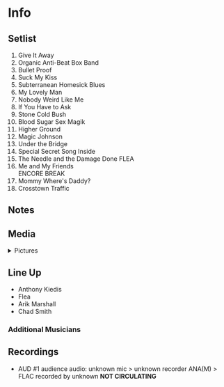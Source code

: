 # Info

## Setlist

1. Give It Away
2. Organic Anti-Beat Box Band
3. Bullet Proof
4. Suck My Kiss
5. Subterranean Homesick Blues
6. My Lovely Man
7. Nobody Weird Like Me
8. If You Have to Ask
9. Stone Cold Bush
10. Blood Sugar Sex Magik
11. Higher Ground
12. Magic Johnson
13. Under the Bridge
14. Special Secret Song Inside
15. The Needle and the Damage Done FLEA
16. Me and My Friends
<br> ENCORE BREAK
17. Mommy Where's Daddy?
18. Crosstown Traffic

## Notes

## Media 

<details>
  <summary>Pictures</summary>
  <!--<img alt="Setlist" title="Setlist" src="_.jpg" height="200" />
  <img alt="Clipping" title="Clipping" src="_.jpg" height="200" />
  <img alt="Flyer" title="Flyer" src="_.jpg" height="200" />-->
</details>

## Line Up

* Anthony Kiedis
* Flea
* Arik Marshall
* Chad Smith

### Additional Musicians

## Recordings

* AUD #1 audience audio: unknown mic > unknown recorder ANA(M) > FLAC recorded by unknown **NOT CIRCULATING**
